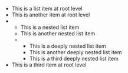 *   This is a list item at root level
*   This is another item at root level
*   *   This is a nested list item
    *   This is another nested list item
    *   *   This is a deeply nested list item
        *   This is another deeply nested list item
        *   This is a third deeply nested list item
*   This is a third item at root level